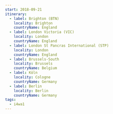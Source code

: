 ```yaml
---
start: 2018-09-21
itinerary:
  - label: Brighton (BTN)
    locality: Brighton
    countryName: England
  - label: London Victoria (VIC)
    locality: London
    countryName: England
  - label: London St Pancras International (STP)
    locality: London
    countryName: England
  - label: Brussels-South
    locality: Brussels
    countryName: Belgium
  - label: Köln
    locality: Cologne
    countryName: Germany
  - label: Berlin
    locality: Berlin
    countryName: Germany
tags:
  - i4wa1
---
```

